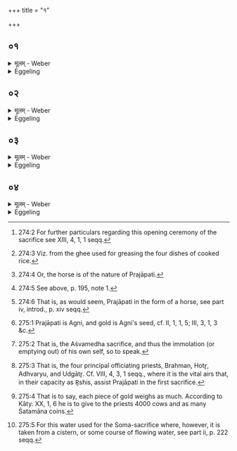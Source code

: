 +++
title = "१"

+++






##  ०१
<details><summary>मूलम् - Weber</summary>

ब्रह्मौदनं᳘ पचति॥  
रे᳘त एव त᳘द्धत्ते यदा᳘ज्यमुछिष्य᳘ते ते᳘न रशना᳘मभ्यज्या᳘दत्ते ते᳘जो वाऽआ᳘ज्यं प्राजापत्यो᳘ऽश्वः प्रजा᳘पतिमेव ते᳘जसा स᳘मर्धयत्य᳘पूतो वा᳘ऽएॗषोऽमेध्यो यद᳘श्वः॥
</details>

<details><summary>Eggeling</summary>

1. He (the Adhvaryu) cooks the priests’ mess of rice [^egg_677]: it is seed he thereby produces. Having greased a rope with the ghee which is left over [^egg_678], he takes it; for ghee is (a type of) fiery spirit, and the horse is sacred to Prajāpati [^egg_679]: he thus endows Prajāpati with fiery spirit. Impure, and unfit for sacrifice, indeed, is that (animal), to wit, the horse.

[^egg_677]: 274:2 For further particulars regarding this opening ceremony of the sacrifice see XIII, 4, 1, 1 seqq.

[^egg_678]: 274:3 Viz. from the ghee used for greasing the four dishes of cooked rice.

[^egg_679]: 274:4 Or, the horse is of the nature of Prajāpati.
</details>


##  ०२
<details><summary>मूलम् - Weber</summary>

दर्भम᳘यी रशना᳘ भवति ॥  
पवि᳘त्रं वै᳘ दर्भाः᳘ पुना᳘त्येॗवैनं पूत᳘मेॗवैनं मे᳘ध्यमा᳘लभते ॥
</details>

<details><summary>Eggeling</summary>

2. The rope consists of darbha grass (poa cynosuroides);--for darbha stalks [^egg_680] are a means of purification: he thus purifies that (horse), and immolates it as one purified and meet for sacrifice.

[^egg_680]: 274:5 See above, p. 195, note 1.
</details>


##  ०३
<details><summary>मूलम् - Weber</summary>

अ᳘श्वस्य वाऽआ᳘लब्धस्य ॥  
रे᳘त उ᳘दक्रामत्त᳘त्सुव᳘र्णᳫं  हि᳘रण्यमभवद्य᳘त्सुव᳘र्णᳫं  हि᳘रण्यं द᳘दात्य᳘श्वमेव रे᳘तसा स᳘मर्धयति ॥ शतम् ६४०० ॥
</details>

<details><summary>Eggeling</summary>

3. Now, when the horse [^egg_681] was immolated, its

[^egg_681]: 274:6 That is, as would seem, Prajāpati in the form of a horse, see part iv, introd., p. xiv seqq.

seed went from it and became gold [^egg_682]: thus, when he gives gold (to the priests) he supplies the horse with seed.

[^egg_682]: 275:1 Prajāpati is Agni, and gold is Agni's seed, cf. II, 1, 1, 5; III, 3, 1, 3 &c.
</details>


##  ०४
<details><summary>मूलम् - Weber</summary>

प्रजा᳘पतिर्यज्ञ᳘मसृजत॥  
त᳘स्य महिमा᳘पाक्रामत्स᳘ महर्त्वि᳘जः प्रा᳘विशत्तं᳘ महर्त्वि᳘ग्भिर᳘न्वैछत्तं᳘ महर्त्वि᳘ग्भिर᳘न्वविन्दद्य᳘न्महर्त्वि᳘जो ब्रह्मौदनं᳘ प्राश्न᳘न्ति महिमा᳘नमेव त᳘द्यज्ञ᳘स्य य᳘जमानो᳘ऽवरुन्द्धे ब्रह्मौदने᳘ सुव᳘र्णᳫं  हि᳘रण्यं ददाति रे᳘तो वा᳘ऽओदनो रे᳘तो हि᳘रण्यᳫं रे᳘तसैॗवास्मिंस्तद्रे᳘तो दधाति शत᳘मानं भवति शता᳘युर्वै पु᳘रुषः शते᳘न्द्रिय आ᳘युरेॗवेन्द्रियं᳘ वीर्यॗमात्म᳘न्धत्ते च᳘तुष्टयीरपो᳘ वसतीव᳘रीर्मध्यमाया᳘ह्ने गृह्णाति ता᳘ दिग्भ्यः᳘ समा᳘हृता भवन्ति दिक्षु वाऽअ᳘न्नम᳘न्नमापो᳘ऽन्नेनैॗवास्माऽअ᳘न्नम᳘वरुन्द्धे᳟᳟ ॥
</details>
<details><summary>Eggeling</summary>

4. Prajāpati produced the sacrifice [^egg_683]. His greatness departed from him, and entered the great sacrificial priests [^egg_684]. Together with the great priests he went in search of it, and together with the great priests he found it: when the great priests eat the priests’ mess of rice, the Sacrificer thereby secures for himself the greatness of the sacrifice. Along with the priests’ mess of rice he presents gold (to the priests); for the mess of rice is seed, and gold is seed: by means of seed he thus lays seed into that (horse, and Sacrificer). It (the gold [^egg_685]) weighs a hundred (grains); for man has a life of a hundred (years), and a hundred energies: it is life, and energy, vigour, he lays into his own self. At midday he takes Vasatīvarī [^egg_686] water of four kinds; it is brought together from the (four) quarters, for food is in (all) the (four) quarters, and water is food: by means of food he thus secures food for him.

[^egg_683]: 275:2 That is, the Aśvamedha sacrifice, and thus the immolation (or emptying out) of his own self, so to speak.

[^egg_684]: 275:3 That is, the four principal officiating priests, Brahman, Hotr̥, Adhvaryu, and Udgātr̥. Cf. VIII, 4, 3, 1 seqq., where it is the vital airs that, in their capacity as R̥shis, assist Prajāpati in the first sacrifice.

[^egg_685]: 275:4 That is to say, each piece of gold weighs as much. According to Kāty. XX, 1, 6 he is to give to the priests 4000 cows and as many Śatamāna coins.

[^egg_686]: 275:5 For this water used for the Soma-sacrifice where, however, it is taken from a cistern, or some course of flowing water, see part ii, p. 222 seqq.
</details>

